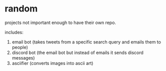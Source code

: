 # random
projects not important enough to have their own repo.

includes:
1. email bot (takes tweets from a specific search query and emails them to people)
2. discord bot (the email bot but instead of emails it sends discord messages)
4. asciifier (converts images into ascii art)
